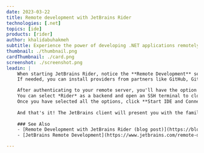 ```yaml
---
date: 2023-03-22
title: Remote development with JetBrains Rider
technologies: [.net]
topics: [ide]
products: [rider]
author: khalidabuhakmeh
subtitle: Experience the power of developing .NET applications remotely!
thumbnail: ./thumbnail.png
cardThumbnail: ./card.png
screenshot: ./screenshot.png
leadin: |
    When starting JetBrains Rider, notice the **Remote Development** section on the right-hand side of the welcome screen, with two options: SSH and JetBrains Space. 
    If needed, you can install providers from partners like GitHub, GitPod, Google, Amazon, and Windows Subsystem for Linux (WSL).

    After authenticating to your remote server, you'll have the option to choose the JetBrains backend along with the solution file you'd like to open.
    You can select *Rider* as a backend and open an SSH terminal to clone an existing solution from source control.
    Once you have selected all the options, click **Start IDE and Connect**.
  
    And that's it! The JetBrains client will present you with the familiar JetBrains Rider experience, except it's running on a remote server.
  
    ### See Also
    - [Remote Development with JetBrains Rider (blog post)](https://blog.jetbrains.com/dotnet/2023/03/22/remote-development-with-jetbrains-rider/)
    - [JetBrains Remote Development](https://www.jetbrains.com/remote-development/)

---
```

